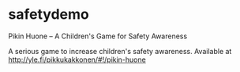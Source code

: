 # safetydemo
Pikin Huone – A Children's Game for Safety Awareness

A serious game to increase children's safety awareness. Available at http://yle.fi/pikkukakkonen/#!/pikin-huone
